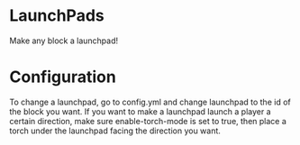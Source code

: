 # LaunchPads
Make any block a launchpad!

# Configuration
To change a launchpad, go to config.yml and change launchpad to the id of the block you want. If you want to make a launchpad launch a player a certain direction, make sure enable-torch-mode is set to true, then place a torch under the launchpad facing the direction you want.
